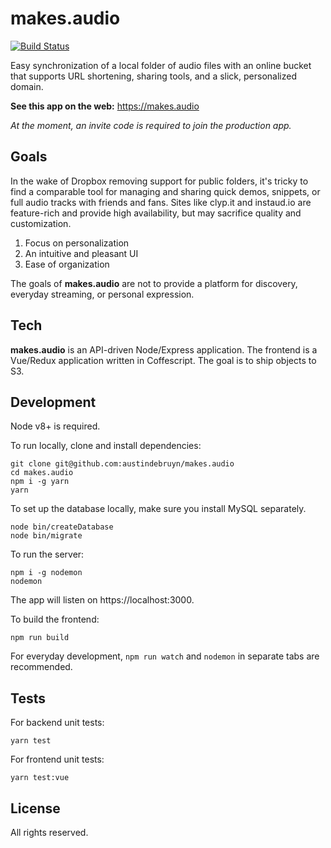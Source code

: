 # makes.audio

[![Build Status](https://travis-ci.org/austindebruyn/makes.audio.svg?branch=master)](https://travis-ci.org/austindebruyn/makes.audio)

Easy synchronization of a local folder of audio files with an online bucket that
supports URL shortening, sharing tools, and a slick, personalized domain.

**See this app on the web:** https://makes.audio

_At the moment, an invite code is required to join the production app._

## Goals

In the wake of Dropbox removing support for public folders, it's tricky to find
a comparable tool for managing and sharing quick demos, snippets, or full audio
tracks with friends and fans. Sites like clyp.it and instaud.io are feature-rich
and provide high availability, but may sacrifice quality and customization.

1. Focus on personalization
1. An intuitive and pleasant UI
1. Ease of organization

The goals of **makes.audio** are not to provide a platform for discovery,
everyday streaming, or personal expression.

## Tech

**makes.audio** is an API-driven Node/Express application. The frontend is
a Vue/Redux application written in Coffescript. The goal is to ship objects to
S3.

## Development

Node v8+ is required.

To run locally, clone and install dependencies:

```shell
git clone git@github.com:austindebruyn/makes.audio
cd makes.audio
npm i -g yarn
yarn
```

To set up the database locally, make sure you install MySQL separately.

```shell
node bin/createDatabase
node bin/migrate
```

To run the server:

```shell
npm i -g nodemon
nodemon
```

The app will listen on https://localhost:3000.

To build the frontend:

```shell
npm run build
```

For everyday development, `npm run watch` and `nodemon` in separate tabs are
recommended.

## Tests

For backend unit tests:

```shell
yarn test
```

For frontend unit tests:

```shell
yarn test:vue
```

## License

All rights reserved.
